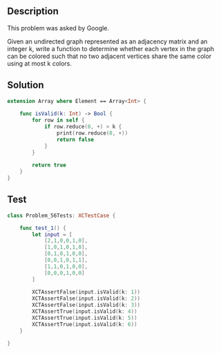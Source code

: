 ## Description

This problem was asked by Google.

Given an undirected graph represented as an adjacency matrix and an integer k, write a function to determine whether each vertex in the graph can be colored such that no two adjacent vertices share the same color using at most k colors.

## Solution
    
```swift
extension Array where Element == Array<Int> {
    
    func isValid(k: Int) -> Bool {
        for row in self {
            if row.reduce(0, +) > k {
                print(row.reduce(0, +))
                return false
            }
        }
        
        return true
    }
}
```

## Test

```swift
class Problem_56Tests: XCTestCase {

    func test_1() {
        let input = [
            [2,1,0,0,1,0],
            [1,0,1,0,1,0],
            [0,1,0,1,0,0],
            [0,0,1,0,1,1],
            [1,1,0,1,0,0],
            [0,0,0,1,0,0]
        ]
        
        XCTAssertFalse(input.isValid(k: 1))
        XCTAssertFalse(input.isValid(k: 2))
        XCTAssertFalse(input.isValid(k: 3))
        XCTAssertTrue(input.isValid(k: 4))
        XCTAssertTrue(input.isValid(k: 5))
        XCTAssertTrue(input.isValid(k: 6))
    }

}
```